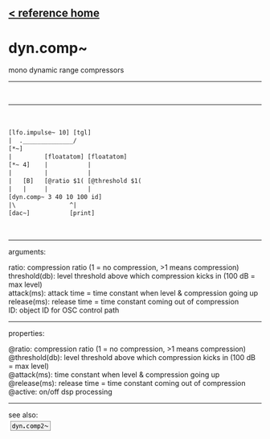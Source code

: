 [< reference home](ceammc_lib.html)
---

# dyn.comp~


mono dynamic range compressors

---

<br>


---


```


[lfo.impulse~ 10] [tgl]
|  .______________/
[*~]
|         [floatatom] [floatatom]
[*~ 4]    |           |
|         |           |
|   [B]   [@ratio $1( [@threshold $1(
|   |     |           |
[dyn.comp~ 3 40 10 100 id]
|\               ^|
[dac~]           [print]

            
```

---
arguments:

ratio: compression ratio (1 = no compression,
            &gt;1 means compression)<br>
threshold(db): 
            level threshold above which compression kicks in (100 dB = max level)<br>
attack(ms): attack time = time constant
            when level &amp; compression going up<br>
release(ms): release time = time constant
            coming out of compression<br>
ID: object ID for OSC control path<br>

---
properties:

@ratio: compression
            ratio (1 = no compression, &gt;1 means compression)<br>
@threshold(db): level threshold above which compression kicks in (100 dB = max
            level)<br>
@attack(ms): time constant when level &amp; compression going up<br>
@release(ms): release time = time constant coming out of compression<br>
@active: on/off dsp
            processing<br>

---
see also:<br>
[![dyn.comp2~](img/object_dyn.comp2~.png)](dyn.comp2~.html)
